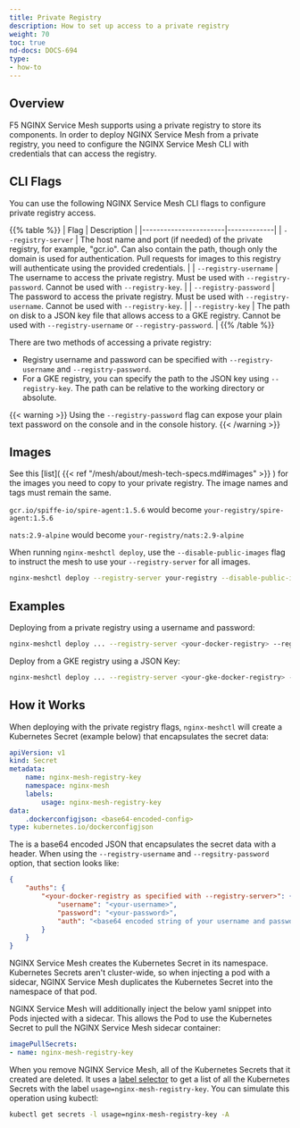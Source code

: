 ```yaml
---
title: Private Registry
description: How to set up access to a private registry
weight: 70
toc: true
nd-docs: DOCS-694
type:
- how-to
---
```


## Overview

F5 NGINX Service Mesh supports using a private registry to store its components. In order to deploy NGINX Service Mesh from a private registry, you need to configure the NGINX Service Mesh CLI with credentials that can access the registry.

## CLI Flags

You can use the following NGINX Service Mesh CLI flags to configure private registry access.

{{% table %}}
| Flag                  | Description |
|-----------------------|-------------|
| `--registry-server`   | The host name and port (if needed) of the private registry, for example, "gcr.io". Can also contain the path, though only the domain is used for authentication. Pull requests for images to this registry will authenticate using the provided credentials. |
| `--registry-username` | The username to access the private registry. Must be used with `--registry-password`. Cannot be used with `--registry-key`. |
| `--registry-password` | The password to access the private registry.  Must be used with `--registry-username`. Cannot be used with `--registry-key`. |
| `--registry-key`      | The path on disk to a JSON key file that allows access to a GKE registry. Cannot be used with `--registry-username` or `--registry-password`. |
{{% /table %}}

There are two methods of accessing a private registry:

- Registry username and password can be specified with `--registry-username` and `--registry-password`.
- For a GKE registry, you can specify the path to the JSON key using `--registry-key`. The path can be relative to the working directory or absolute.

{{< warning >}}
Using the `--registry-password` flag can expose your plain text password on the console and in the console history.
{{< /warning >}}

## Images

See this [list]( {{< ref "/mesh/about/mesh-tech-specs.md#images" >}} ) for the images you need to copy to your private registry. The image names and tags must remain the same.

 `gcr.io/spiffe-io/spire-agent:1.5.6` would become `your-registry/spire-agent:1.5.6`

 `nats:2.9-alpine` would become `your-registry/nats:2.9-alpine`

When running `nginx-meshctl deploy`, use the `--disable-public-images` flag to instruct the mesh to use your `--registry-server` for all images.

```bash
nginx-meshctl deploy --registry-server your-registry --disable-public-images ...
```

## Examples

Deploying from a private registry using a username and password:

```bash
nginx-meshctl deploy ... --registry-server <your-docker-registry> --registry-username <your-username> --registry-password <your-password>
```

Deploy from a GKE registry using a JSON Key:

```bash
nginx-meshctl deploy ... --registry-server <your-gke-docker-registry> --registry-key </path/to/key.json>
```

## How it Works

When deploying with the private registry flags, `nginx-meshctl` will create a Kubernetes Secret (example below) that encapsulates the secret data:

```yaml
apiVersion: v1
kind: Secret
metadata:
    name: nginx-mesh-registry-key
    namespace: nginx-mesh
    labels:
        usage: nginx-mesh-registry-key
data:
    .dockerconfigjson: <base64-encoded-config>
type: kubernetes.io/dockerconfigjson
```

The <base64-encoded-key> is a base64 encoded JSON that encapsulates the secret data with a header. When using the `--registry-username` and `--regsitry-password` option, that section looks like:

```json
{
    "auths": {
        "<your-docker-registry as specified with --registry-server>": {
            "username": "<your-username>",
            "password": "<your-password>",
            "auth": "<base64 encoded string of your username and password>"
        }
    }
}
```

NGINX Service Mesh creates the Kubernetes Secret in its namespace. Kubernetes Secrets aren't cluster-wide, so when injecting a pod with a sidecar, NGINX Service Mesh duplicates the Kubernetes Secret into the namespace of that pod.

NGINX Service Mesh will additionally inject the below yaml snippet into Pods injected with a sidecar. This allows the Pod to use the Kubernetes Secret to pull the NGINX Service Mesh sidecar container:

```yaml
imagePullSecrets:
- name: nginx-mesh-registry-key
```

When you remove NGINX Service Mesh, all of the Kubernetes Secrets that it created are deleted. It uses a [label selector](https://kubernetes.io/docs/concepts/overview/working-with-objects/labels/) to get a list of all the Kubernetes Secrets with the label `usage=nginx-mesh-registry-key`. You can simulate this operation using kubectl:

```bash
kubectl get secrets -l usage=nginx-mesh-registry-key -A
```
